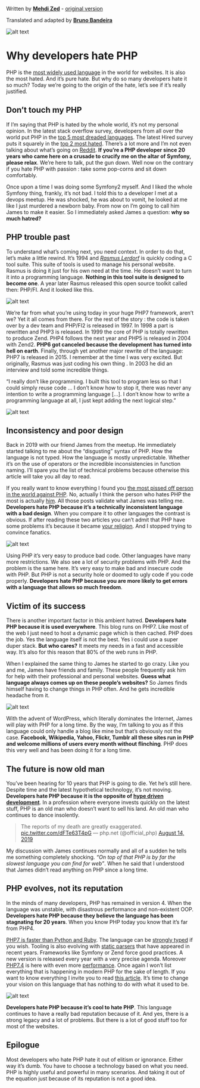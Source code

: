 Written by [**Mehdi Zed**](https://jesuisundev.com/) - [original version](https://www.jesuisundev.com/en/why-developers-hate-php)

Translated and adapted by [**Bruno Bandeira**](https://brunobandeira.me/)

![alt text](./002-files/000.jpg "PHP")

# Why developers hate PHP

PHP is the [most widely used language](https://w3techs.com/technologies/overview/programming_language) in the world for websites. It is also the most hated. And it’s pure hate. But why do so many developers hate it so much? Today we’re going to the origin of the hate, let’s see if it’s really justified.

## Don’t touch my PHP

If I’m saying that PHP is hated by the whole world, it’s not my personal opinion. In the latest stack overflow survey, developers from all over the world put PHP in the [top 5 most dreaded languages](https://insights.stackoverflow.com/survey/2019#most-loved-dreaded-and-wanted). The latest Hired survey puts it squarely in the [top 2 most hated](https://hired.com/state-of-software-engineers#experience). There’s a lot more and I’m not even talking about what’s going on [Reddit](https://www.reddit.com/r/lolphp/). **If you’re a PHP developer since 20 years who came here on a crusade to crucify me on the altar of Symfony, please relax**. We’re here to talk, put the gun down. Well now on the contrary if you hate PHP with passion : take some pop-corns and sit down comfortably.

Once upon a time I was doing some Symfony2 myself. And I liked the whole Symfony thing, frankly, it’s not bad. I told this to a developer I met at a devops meetup. He was shocked, he was about to vomit, he looked at me like I just murdered a newborn baby. From now on I’m going to call him James to make it easier. So I immediately asked James a question: **why so much hatred?**

## PHP trouble past

To understand what’s coming next, you need context. In order to do that, let’s make a little rewind. It’s 1994 and [*Rasmus Lerdorf*](https://twitter.com/rasmus) is quickly coding a C tool suite. This suite of tools is used to manage his personal website. Rasmus is doing it just for his own need at the time. He doesn’t want to turn it into a programming language. **Nothing in this tool suite is designed to become one**. A year later Rasmus released this open source toolkit called then: PHP/FI. And it looked like this.

![alt text](./002-files/001.png "Rasmus sample")

We’re far from what you’re using today in your huge PHP7 framework, aren’t we? Yet it all comes from there. For the rest of the story : the code is taken over by a dev team and PHP/FI2 is released in 1997. In 1998 a part is rewritten and PHP3 is released. In 1999 the core of PHP is totally rewritten to produce Zend. PHP4 follows the next year and PHP5 is released in 2004 with Zend2. **PHP6 got canceled because the development has turned into hell on earth**. Finally, through yet another major rewrite of the language: PHP7 is released in 2015. I remember at the time I was very excited. But originally, Rasmus was just coding his own thing . In 2003 he did an interview and told some incredible things.

“I really don’t like programming. I built this tool to program less so that I could simply reuse code … I don’t know how to stop it, there was never any intention to write a programming language […]. I don’t know how to write a programming language at all, I just kept adding the next logical step.”


![alt text](./002-files/002.gif "woops")

## Inconsistency and poor design

Back in 2019 with our friend James from the meetup. He immediately started talking to me about the “disgusting” syntax of PHP. How the language is not typed. How the language is mostly unpredictable. Whether it’s on the use of operators or the incredible inconsistencies in function naming. I’ll spare you the list of technical problems because otherwise this article will take you all day to read.

If you really want to know everything I found you [the most pissed off person in the world against PHP](https://eev.ee/blog/2012/04/09/php-a-fractal-of-bad-design/). No, actually I think the person who hates PHP the most is actually [him](https://whydoesitsuck.com/why-does-php-suck/). All those posts validate what James was telling me. **Developers hate PHP because it’s a technically inconsistent language with a bad design**. When you compare it to other languages the contrast is obvious. If after reading these two articles you can’t admit that PHP have some problems it’s because it became [your religion](https://www.jesuisundev.com/en/religion-among-developers/). And I stopped trying to convince fanatics.

![alt text](./002-files/003.jpg "PHP Best Practices")

Using PHP it’s very easy to produce bad code. Other languages have many more restrictions. We also see a lot of security problems with PHP. And the problem is the same here. It’s very easy to make bad and insecure code with PHP. But PHP is not a security hole or doomed to ugly code if you code properly. **Developers hate PHP because you are more likely to get errors with a language that allows so much freedom**.


## Victim of its success

There is another important factor in this ambient hatred. **Developers hate PHP because it is used everywhere**. This blog runs on PHP7. Like most of the web I just need to host a dynamic page which is then cached. PHP does the job. Yes the language itself is not the best. Yes i could use a super duper stack. **But who cares?** It meets my needs in a fast and accessible way. It’s also for this reason that 80% of the web runs in PHP.

When I explained the same thing to James he started to go crazy. Like you and me, James have friends and family. These people frequently ask him for help with their professional and personal websites. **Guess what language always comes up on these people’s websites?** So James finds himself having to change things in PHP often. And he gets incredible headache from it.

![alt text](./002-files/004.jpg "Types of Headache")

With the advent of WordPress, which literally dominates the Internet, James will play with PHP for a long time. By the way, I’m talking to you as if this language could only handle a blog like mine but that’s obviously not the case. **Facebook, Wikipedia, Yahoo, Flickr, Tumblr all these sites run in PHP and welcome millions of users every month without flinching**. PHP does this very well and has been doing it for a long time.

## The future is now old man

You’ve been hearing for 10 years that PHP is going to die. Yet he’s still here. Despite time and the latest hypothetical technology, it’s not moving. **Developers hate PHP because it is the opposite of [hype driven development](https://www.cygnismedia.com/blog/hype-driven-development/)**. In a profession where everyone invests quickly on the latest stuff, PHP is an old man who doesn’t want to sell his land. An old man who continues to dance insolently.

> The reports of my death are greatly exaggerated. [pic.twitter.com/dFTe63T4pG](https://pic.twitter.com/dFTe63T4pG )
    — php.net (@official_php) [August 14, 2019](https://twitter.com/official_php/status/1161431862931349504?ref_src=twsrc%5Etfw)

My discussion with James continues normally and all of a sudden he tells me something completely shocking. *“On top of that PHP is by far the slowest language you can find for web”*. When he said that I understood that James didn’t read anything on PHP since a long time.

## PHP evolves, not its reputation

In the minds of many developers, PHP has remained in version 4. When the language was unstable, with disastrous performance and non-existent OOP. **Developers hate PHP because they believe the language has been stagnating for 20 years**. When you know PHP today you know that it’s far from PHP4.

[PHP7 is faster than Python and Ruby](https://benchmarksgame-team.pages.debian.net/benchmarksgame/fastest/php.html). The language can be [strongly typed](https://stitcher.io/blog/typed-properties-in-php-74) if you wish. Tooling is also evolving with [static parsers](https://github.com/phpstan/phpstan) that have appeared in recent years. Frameworks like Symfony or Zend force good practices. A new version is released every year with a very precise agenda. Moreover [PHP7.4](https://www.php.net/index.php#id2019-09-05-1) is here with even more [performance](https://www.phoronix.com/scan.php?page=news_item&px=PHP-7.4-RC1-Released). Once again I won’t list everything that is happening in modern PHP for the sake of length. If you want to know everything I invite you to read [this article](https://stitcher.io/blog/php-in-2019). It’s time to change your vision on this language that has nothing to do with what it used to be.

![alt text](./002-files/005.gif "Thank you")

**Developers hate PHP because it’s cool to hate PHP**. This language continues to have a really bad reputation because of it. And yes, there is a strong legacy and a lot of problems. But there is a lot of good stuff too for most of the websites.

## Epilogue

Most developers who hate PHP hate it out of elitism or ignorance. Either way it’s dumb. You have to choose a technology based on what you need. PHP is highly useful and powerful in many scenarios. And taking it out of the equation just because of its reputation is not a good idea.
